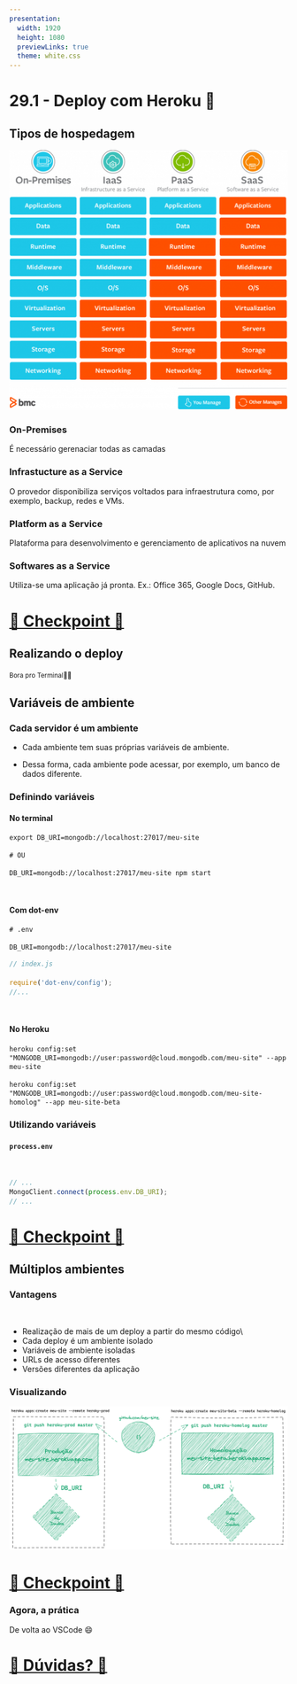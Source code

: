 ```yaml
---
presentation:
  width: 1920
  height: 1080
  previewLinks: true
  theme: white.css
---
```


<!-- slide -->

# 29.1 - Deploy com Heroku 🚀

<!-- slide vertical=true -->

## Tipos de hospedagem

<!-- slide vertical=true -->

![](images/saas-vs-paas-vs-iaas-1024x953.png?token=AAGW4NVWHU5IIOHGC4TB7GK7VLTDG)

<!-- slide vertical=true -->

### On-Premises

É necessário gerenaciar todas as camadas

<!-- slide vertical=true -->

### Infrastucture as a Service

O provedor disponibiliza serviços voltados para infraestrutura como, por
exemplo, backup, redes e VMs.

<!-- slide vertical=true -->

### Platform as a Service

Plataforma para desenvolvimento e gerenciamento de aplicativos na nuvem

<!-- slide vertical=true -->

### Softwares as a Service

Utiliza-se uma aplicação já pronta. Ex.: Office 365, Google Docs, GitHub.

<!-- slide vertical=true -->

# [🏁 Checkpoint 🏁](https://wall.sli.do/event/wr4awgbh)

<!-- slide -->

## Realizando o deploy

<small>Bora pro Terminal🧑‍💻</small>

<!-- slide -->

## Variáveis de ambiente

<!-- slide vertical=true -->

### Cada servidor é um ambiente

* Cada ambiente tem suas próprias variáveis de ambiente. 

* Dessa forma, cada ambiente pode acessar, por exemplo, um banco de dados diferente.

<!-- slide vertical=true -->

### Definindo variáveis

<!-- slide vertical=true -->

#### No terminal

```shell
export DB_URI=mongodb://localhost:27017/meu-site

# OU

DB_URI=mongodb://localhost:27017/meu-site npm start
```

<br>

#### Com dot-env

```shell
# .env

DB_URI=mongodb://localhost:27017/meu-site
```

```js
// index.js

require('dot-env/config');
//...
```

<br>

#### No Heroku

```shell
heroku config:set "MONGODB_URI=mongodb://user:password@cloud.mongodb.com/meu-site" --app meu-site

heroku config:set "MONGODB_URI=mongodb://user:password@cloud.mongodb.com/meu-site-homolog" --app meu-site-beta
```

<!-- slide vertical=true -->

### Utilizando variáveis

<!-- slide vertical=true -->

#### `process.env`

<br>

```javascript
// ...
MongoClient.connect(process.env.DB_URI);
// ...
```

<!-- slide vertical=true -->

# [🏁 Checkpoint 🏁](https://wall.sli.do/event/wr4awgbh)

<!-- slide -->

## Múltiplos ambientes

<!-- slide vertical=true -->

### Vantagens

<br>

- Realização de mais de um deploy a partir do mesmo código\
- Cada deploy é um ambiente isolado
- Variáveis de ambiente isoladas
- URLs de acesso diferentes
- Versões diferentes da aplicação

<!-- slide vertical=true -->

### Visualizando

![](images/multiple-environments.png)

<!-- slide vertical=true -->

# [🏁 Checkpoint 🏁](https://wall.sli.do/event/wr4awgbh)

<!-- slide vertical=true -->

### Agora, a prática

De volta ao VSCode 😄

<!-- slide -->

# [🤔 Dúvidas? 🤔](https://wall.sli.do/event/wr4awgbh)